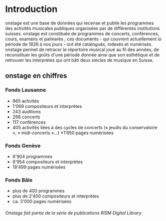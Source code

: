 # Introduction

onstage est une base de données qui recense et publie les programmes des activités musicales publiques organisées par de différentes institutions suisses. onstage est constituée de programmes de concerts, conférences, cours, examens et palmarès ; ces documents - qui couvrent actuellement la période de 1826 à nos jours - ont été catalogués, indexés et numérisés. onstage permet de retracer le répertoire musical joué au fil des années, de reconstituer les goûts d'une période donnée ainsi que son esthétique et de retrouver les interprètes qui ont bâti deux siècles de musique en Suisse.

## onstage en chiffres

### Fonds Lausanne

* 865 activités
* 1'069 compositeurs et interprètes
* 243 auditions
* 298 concerts
* 117 conférences
* 405 activités liées à des cycles de concerts (« jeudis du conservatoire », « midi-concerts »…)
*1'650 pages numérisées

### Fonds Genève

* 8'904 programmes
* 6'954 compositeurs et interprètes
* 19'499 pages numérisées

### Fonds Bâle

* plus de 400 programmes
* plus de 2'400 compositeurs et interprètes
* ca. 3'000 pages numérisées

###### Onstage fait partie de la série de publications RISM Digital Library
